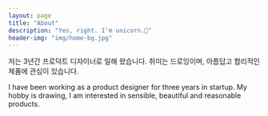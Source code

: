 ```yaml
---
layout: page
title: "About"
description: "Yes, right. I'm unicorn.🦄"
header-img: "img/home-bg.jpg"
---
```

저는 3년간 프로덕트 디자이너로 일해 왔습니다. 취미는 드로잉이며, 아름답고 합리적인 제품에 관심이 있습니다.


I have been working as a product designer for three years in startup. My hobby is drawing, I am interested in sensible, beautiful and reasonable products.